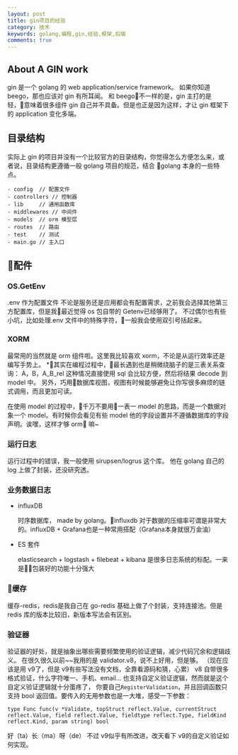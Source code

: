 ```yaml
---
layout: post
title: gin项目的经验
category: 技术
keywords: golang,编程,gin,经验,框架,后端
comments: true
---
```


## About A GIN work
gin 是一个 golang 的 web application/service framework。
如果你知道 beego，那也应该对 gin 有所耳闻。
和 beego不一样的是，gin 主打的是轻，意味着很多组件 gin 自己并不具备。但是也正是因为这样，才让 gin 框架下的 application 变化多端。

## 目录结构
实际上 gin 的项目并没有一个比较官方的目录结构，你觉得怎么方便怎么来，或者说，目录结构更遵循一般 golang 项目的规范，结合 golang 本身的一些特点。
```
- config  // 配置文件
- controllers // 控制器
- lib     // 通用函数库
- middlewares // 中间件
- models  // orm 模型层
- routes  // 路由
- test    // 测试
- main.go // 主入口
```

## 配件

### OS.GetEnv
.env 作为配置文件
不论是服务还是应用都会有配置需求，之前我会选择其他第三方配置库，但是我最近觉得 os 包自带的 Getenv已经够用了。
不过偶尔也有些小坑，比如处理.env 文件中的特殊字符，一般我会使用双引号括起来。



### XORM
最常用的当然就是 orm 组件啦。这里我比较喜欢 xorm，不论是从运行效率还是编写手势上。
*其实在编程过程中，最长遇到也是稍微绕脑子的是三表关系查询：
A，B，A_B_rel
这种情况直接使用 sql 会比较方便，然后将结果 decode 到 model 中。
另外，巧用数据库视图，视图有时候能够避免让你写很多麻烦的链式调用，而且更加可读。

在使用 model 的过程中，千万不要用一表一 model 的思路，而是一个数据对象一个 model。有时候你会看见有些 model 他的字段设置并不遵循数据库的字段声明。诶嘿，这样才够 orm 嘛~


### 运行日志
运行过程中的错误，我一般使用 sirupsen/logrus 这个库。
他在 golang 自己的 log 上做了封装，还没研究透。

### 业务数据日志
- influxDB
  
  时序数据库， made by golang。influxdb 对于数据的压缩率可谓是非常大的。influxDB + Grafana也是一种常用搭配（Grafana本身就很万金油）

- ES 套件
  
  elasticsearch + logstash + filebeat + kibana 是很多日志系统的标配。一来是包装好的功能十分强大


### 缓存
缓存-redis，redis是我自己在 go-redis 基础上做了个封装，支持连接池。但是 redis 库的版本比较旧，新版本写法会有区别。


### 验证器
验证器的好处，就是抽象出哪些需要频繁使用的验证逻辑，减少代码冗余和逻辑歧义。
在很久很久以前~~我用的是 validator.v8，说不上好用，但是够。
（现在应该是用 v9了，但是 v9有些写法没有文档，全靠看源码和猜，心累）
v8 自带很多格式验证，什么字符唯一、手机、email...
也支持自定义验证逻辑，然而就是这个自定义验证逻辑就十分蛋疼了，
你要自己`RegisterValidation`，并且回调函数只支持 bool 返回值。要传入的无用参数也是一大堆，感受一下参数：
```
type Func func(v *Validate, topStruct reflect.Value, currentStruct reflect.Value, field reflect.Value, fieldtype reflect.Type, fieldKind reflect.Kind, param string) bool
```
好（ta）长（ma）呀（de）
不过 v9似乎有所改进，改天看下 v9的自定义验证如何实现。